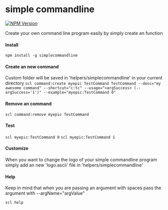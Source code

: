 # simple commandline
[![NPM Version](https://img.shields.io/npm/v/simplecommandline.svg?style=flat)](https://www.npmjs.org/package/simplecommandline)

Create your own command line program easily by simply create an function

#### Install
`npm install -g simplecommandline`

#### Create an new command
Custom folder will be saved in 'helpers/simplecommandline' in your current directory
`scl command:create myepic TestCommand TestCommand --desc="my awesome command" --shortcut="c:tc" --usage="<argSuccess> (--argSuccess='1')" --example="myepic:TestCommand 0"`

#### Remove an command
`scl command:remove myepic TestCommand`

#### Test
`scl myepic:TestCommand 0`
`scl myepic:TestCommand 1`

#### Customize
When you want to change the logo of your simple commandline program simply add an new 'logo.ascii' file in 'helpers/simplecommandline' 

#### Help
Keep in mind that when you are passing an argument with spaces pass the argument with --argName="argValue"

`scl help`
